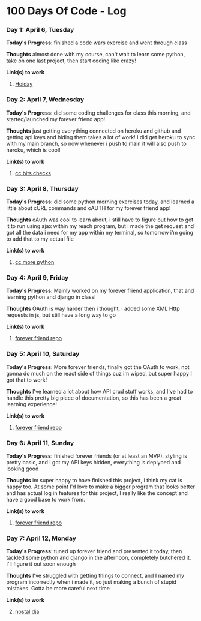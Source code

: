 # 100 Days Of Code - Log

<!-- ### Day 0: February 30, 2016 (Example 1)
##### (delete me or comment me out)

**Today's Progress**: Fixed CSS, worked on canvas functionality for the app.

**Thoughts:** I really struggled with CSS, but, overall, I feel like I am slowly getting better at it. Canvas is still new for me, but I managed to figure out some basic functionality.

**Link to work:** [Calculator App](http://www.example.com)

### Day 0: February 30, 2016 (Example 2)
##### (delete me or comment me out)

**Today's Progress**: Fixed CSS, worked on canvas functionality for the app.

**Thoughts**: I really struggled with CSS, but, overall, I feel like I am slowly getting better at it. Canvas is still new for me, but I managed to figure out some basic functionality.

**Link(s) to work**: [Calculator App](http://www.example.com) -->

### Day 1: April 6, Tuesday

**Today's Progress**: finished a code wars exercise and went through class

**Thoughts** almost done with my course, can't wait to learn some python, take on one last project, then start coding like crazy!

**Link(s) to work**

1. [Hoiday](Holiday.js)

### Day 2: April 7, Wednesday

**Today's Progress**: did some coding challenges for class this morning, and started/launched my forever friend app!

**Thoughts** just getting everything connected on heroku and github and getting api keys and hiding them takes a lot of work! I did get heroku to sync with my main branch, so now whenever i push to main it will also push to heroku, which is cool!

**Link(s) to work**

1. [cc bits checks](cc-bits-check)

### Day 3: April 8, Thursday

**Today's Progress**: did some python morning exercises today, and learned a little about cURL commands and oAUTH for my forever friend app!

**Thoughts** oAuth was cool to learn about, i still have to figure out how to get it to run using ajax within my reach program, but i made the get request and got all the data i need for my app within my terminal, so tomorrow i'm going to add that to my actual file

**Link(s) to work**

1. [cc more python](cc_more_python)

### Day 4: April 9, Friday

**Today's Progress**: Mainly worked on my forever friend application, that and learning python and django in class!

**Thoughts** OAuth is way harder then i thought, i added some XML Http requests in js, but still have a long way to go

**Link(s) to work**

1. [forever friend repo](https://github.com/ethanfincher/forever-friend)

### Day 5: April 10, Saturday

**Today's Progress**: More forever friends, finally got the OAuth to work, not gonna do much on the react side of things cuz im wiped, but super happy I got that to work!

**Thoughts** I've learned a lot about how API crud stuff works, and I've had to handle this pretty big piece of documentation, so this has been a great learning experience!

**Link(s) to work**

1. [forever friend repo](https://github.com/ethanfincher/forever-friend)

### Day 6: April 11, Sunday

**Today's Progress**: finished forever friends (or at least an MVP). styling is pretty basic, and i got my API keys hidden, everything is deplyoed and looking good

**Thoughts** im super happy to have finished this project, i think my cat is happy too. At some point I'd love to make a bigger program that looks better and has actual log in features for this project, I really like the concept and have a good base to work from.

**Link(s) to work**

1. [forever friend repo](https://github.com/ethanfincher/forever-friend)

### Day 7: April 12, Monday

**Today's Progress**: tuned up forever friend and presented it today, then tackled some python and django in the afternoon, completely butchered it. I'll figure it out soon enough

**Thoughts** I've struggled with getting things to connect, and I named my program incorrectly when i made it, so just making a bunch of stupid mistakes. Gotta be more careful next time

**Link(s) to work**

2. [nostal dja](https://git.generalassemb.ly/SEIR-201/nostal-dja)

